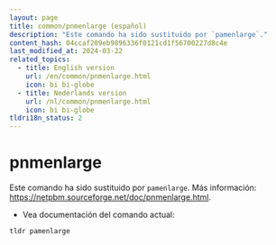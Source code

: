 ```yaml
---
layout: page
title: common/pnmenlarge (español)
description: "Este comando ha sido sustituido por `pamenlarge`."
content_hash: 04ccaf209eb9896336f0121cd1f56700227d8c4e
last_modified_at: 2024-03-22
related_topics:
  - title: English version
    url: /en/common/pnmenlarge.html
    icon: bi bi-globe
  - title: Nederlands version
    url: /nl/common/pnmenlarge.html
    icon: bi bi-globe
tldri18n_status: 2
---
```

# pnmenlarge

Este comando ha sido sustituido por `pamenlarge`.
Más información: <https://netpbm.sourceforge.net/doc/pnmenlarge.html>.

- Vea documentación del comando actual:

`tldr pamenlarge`
